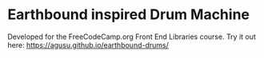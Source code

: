 # Earthbound inspired Drum Machine

Developed for the FreeCodeCamp.org Front End Libraries course. 
Try it out here: https://agusu.github.io/earthbound-drums/
